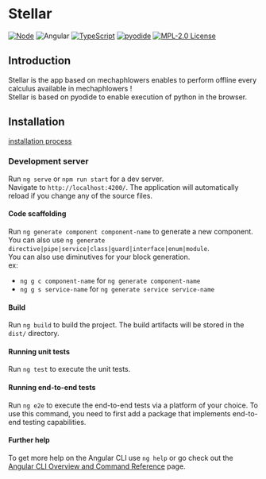 # Stellar

[![Node](https://img.shields.io/badge/-Node.js-808080?logo=node.js&colorA=404040&logoColor=66cc33)](https://www.npmjs.com/package/preferred-node-version)
![Angular](https://img.shields.io/badge/angular-%23DD0031.svg?logo=angular&logoColor=white)
[![TypeScript](https://img.shields.io/badge/-Typed-808080?logo=typescript&colorA=404040&logoColor=0096ff)](/src/main.d.ts)
[![pyodide](https://img.shields.io/badge/works_on-pyodide-%237303fc)](https://pyodide.org/en/stable/index.html)
[![MPL-2.0 License](https://img.shields.io/badge/license-MPL_2.0-blue.svg)](https://www.mozilla.org/en-US/MPL/2.0/)


## Introduction

Stellar is the app based on mechaphlowers enables to perform offline every calculus available in mechaphlowers !  
Stellar is based on pyodide to enable execution of python in the browser.

## Installation
[installation process](./docs/developer_install.md)

### Development server  
Run `ng serve` or `npm run start` for a dev server.  
Navigate to `http://localhost:4200/`. The application will automatically reload if you change any of the source files.

#### Code scaffolding  
Run `ng generate component component-name` to generate a new component. You can also use `ng generate directive|pipe|service|class|guard|interface|enum|module`.  
You can also use diminutives for your block generation.  
ex:
- `ng g c component-name` for `ng generate component-name`
- `ng g s service-name` for `ng generate service service-name`

#### Build  
Run `ng build` to build the project. The build artifacts will be stored in the `dist/` directory.

#### Running unit tests  
Run `ng test` to execute the unit tests.

#### Running end-to-end tests  
Run `ng e2e` to execute the end-to-end tests via a platform of your choice. To use this command, you need to first add a package that implements end-to-end testing capabilities.

#### Further help  
To get more help on the Angular CLI use `ng help` or go check out the [Angular CLI Overview and Command Reference](https://angular.io/cli) page.
